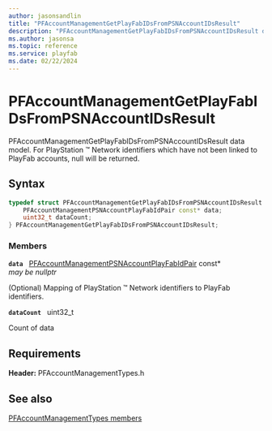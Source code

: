 ```yaml
---
author: jasonsandlin
title: "PFAccountManagementGetPlayFabIDsFromPSNAccountIDsResult"
description: "PFAccountManagementGetPlayFabIDsFromPSNAccountIDsResult data model. For PlayStation :tm: Network identifiers which have not been linked to PlayFab accounts, null will be returned."
ms.author: jasonsa
ms.topic: reference
ms.service: playfab
ms.date: 02/22/2024
---
```


# PFAccountManagementGetPlayFabIDsFromPSNAccountIDsResult  

PFAccountManagementGetPlayFabIDsFromPSNAccountIDsResult data model. For PlayStation :tm: Network identifiers which have not been linked to PlayFab accounts, null will be returned.  

## Syntax  
  
```cpp
typedef struct PFAccountManagementGetPlayFabIDsFromPSNAccountIDsResult {  
    PFAccountManagementPSNAccountPlayFabIdPair const* data;  
    uint32_t dataCount;  
} PFAccountManagementGetPlayFabIDsFromPSNAccountIDsResult;  
```
  
### Members  
  
**`data`** &nbsp; [PFAccountManagementPSNAccountPlayFabIdPair](pfaccountmanagementpsnaccountplayfabidpair.md) const*  
*may be nullptr*  
  
(Optional) Mapping of PlayStation :tm: Network identifiers to PlayFab identifiers.
  
**`dataCount`** &nbsp; uint32_t  
  
Count of data
  
  
## Requirements  
  
**Header:** PFAccountManagementTypes.h
  
## See also  
[PFAccountManagementTypes members](../pfaccountmanagementtypes_members.md)  

  
  
